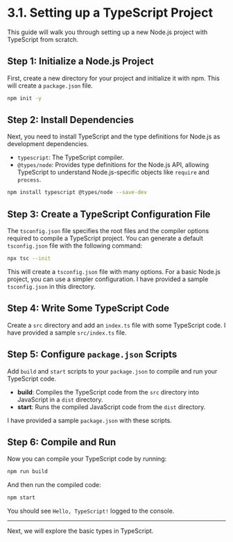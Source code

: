 # 3.1. Setting up a TypeScript Project

This guide will walk you through setting up a new Node.js project with TypeScript from scratch.

## Step 1: Initialize a Node.js Project

First, create a new directory for your project and initialize it with npm. This will create a `package.json` file.

```bash
npm init -y
```

## Step 2: Install Dependencies

Next, you need to install TypeScript and the type definitions for Node.js as development dependencies.

-   `typescript`: The TypeScript compiler.
-   `@types/node`: Provides type definitions for the Node.js API, allowing TypeScript to understand Node.js-specific objects like `require` and `process`.

```bash
npm install typescript @types/node --save-dev
```

## Step 3: Create a TypeScript Configuration File

The `tsconfig.json` file specifies the root files and the compiler options required to compile a TypeScript project. You can generate a default `tsconfig.json` file with the following command:

```bash
npx tsc --init
```

This will create a `tsconfig.json` file with many options. For a basic Node.js project, you can use a simpler configuration. I have provided a sample `tsconfig.json` in this directory.

## Step 4: Write Some TypeScript Code

Create a `src` directory and add an `index.ts` file with some TypeScript code. I have provided a sample `src/index.ts` file.

## Step 5: Configure `package.json` Scripts

Add `build` and `start` scripts to your `package.json` to compile and run your TypeScript code.

-   **build**: Compiles the TypeScript code from the `src` directory into JavaScript in a `dist` directory.
-   **start**: Runs the compiled JavaScript code from the `dist` directory.

I have provided a sample `package.json` with these scripts.

## Step 6: Compile and Run

Now you can compile your TypeScript code by running:

```bash
npm run build
```

And then run the compiled code:

```bash
npm start
```

You should see `Hello, TypeScript!` logged to the console.

---

Next, we will explore the basic types in TypeScript.
